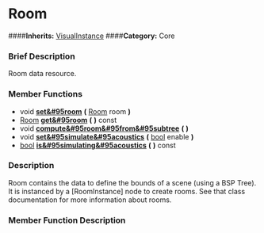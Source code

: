 #  Room  
####**Inherits:** [VisualInstance](class_visualinstance)
####**Category:** Core

###  Brief Description  
Room data resource.

###  Member Functions 
  * void  **[set&#95room](#set_room)**  **(** [Room](class_room) room  **)**
  * [Room](class_room)  **[get&#95room](#get_room)**  **(** **)** const
  * void  **[compute&#95room&#95from&#95subtree](#compute_room_from_subtree)**  **(** **)**
  * void  **[set&#95simulate&#95acoustics](#set_simulate_acoustics)**  **(** [bool](class_bool) enable  **)**
  * [bool](class_bool)  **[is&#95simulating&#95acoustics](#is_simulating_acoustics)**  **(** **)** const

###  Description  
Room contains the data to define the bounds of a scene (using a BSP Tree). It is instanced by a [RoomInstance] node to create rooms. See that class documentation for more information about rooms.

###  Member Function Description  
